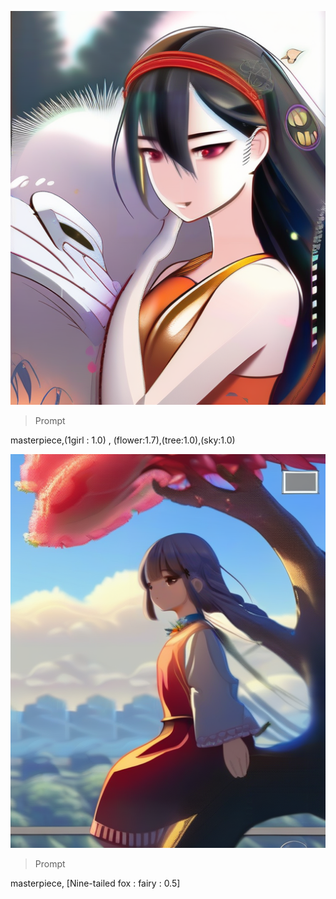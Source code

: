 

![image](
https://github.com/yoonseokchan/AI.Project_2025_1/blob/main/Prompt/00003-2026884814.png?raw=true)

>Prompt

masterpiece,(1girl : 1.0) , (flower:1.7),(tree:1.0),(sky:1.0)

![image](
https://github.com/yoonseokchan/AI.Project_2025_1/blob/main/Prompt/00001-45689204.png?raw=true)

>Prompt

masterpiece, [Nine-tailed fox : fairy : 0.5]